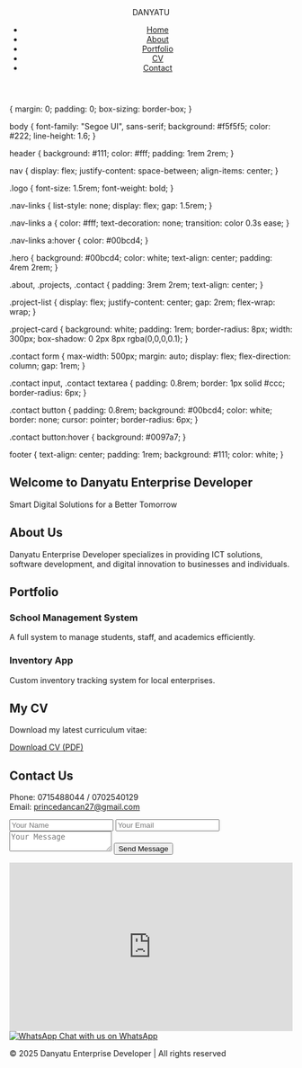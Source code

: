 <!DOCTYPE html>
<html lang="en">
<head>
  <meta charset="UTF-8" />
  <meta name="viewport" content="width=device-width, initial-scale=1.0" />
  <title>Danyatu Enterprise Developer</title>
  <link rel="stylesheet" href="style.css" />
</head>
<body>
  <header>
    <nav>
      <div class="logo">DANYATU</div>
      <ul class="nav-links">
        <li><a href="#home">Home</a></li>
        <li><a href="#about">About</a></li>
        <li><a href="#portfolio">Portfolio</a></li>
        <li><a href="#cv">CV</a></li>
        <li><a href="#contact">Contact</a></li>
      </ul>
    </nav>
  </header>

 {
  margin: 0;
  padding: 0;
  box-sizing: border-box;
}

body {
  font-family: "Segoe UI", sans-serif;
  background: #f5f5f5;
  color: #222;
  line-height: 1.6;
}

header {
  background: #111;
  color: #fff;
  padding: 1rem 2rem;
}

nav {
  display: flex;
  justify-content: space-between;
  align-items: center;
}

.logo {
  font-size: 1.5rem;
  font-weight: bold;
}

.nav-links {
  list-style: none;
  display: flex;
  gap: 1.5rem;
}

.nav-links a {
  color: #fff;
  text-decoration: none;
  transition: color 0.3s ease;
}

.nav-links a:hover {
  color: #00bcd4;
}

.hero {
  background: #00bcd4;
  color: white;
  text-align: center;
  padding: 4rem 2rem;
}

.about, .projects, .contact {
  padding: 3rem 2rem;
  text-align: center;
}

.project-list {
  display: flex;
  justify-content: center;
  gap: 2rem;
  flex-wrap: wrap;
}

.project-card {
  background: white;
  padding: 1rem;
  border-radius: 8px;
  width: 300px;
  box-shadow: 0 2px 8px rgba(0,0,0,0.1);
}

.contact form {
  max-width: 500px;
  margin: auto;
  display: flex;
  flex-direction: column;
  gap: 1rem;
}

.contact input, .contact textarea {
  padding: 0.8rem;
  border: 1px solid #ccc;
  border-radius: 6px;
}

.contact button {
  padding: 0.8rem;
  background: #00bcd4;
  color: white;
  border: none;
  cursor: pointer;
  border-radius: 6px;
}

.contact button:hover {
  background: #0097a7;
}

footer {
  text-align: center;
  padding: 1rem;
  background: #111;
  color: white;
}

  <section id="home" class="hero">
    <h1>Welcome to Danyatu Enterprise Developer</h1>
    <p>Smart Digital Solutions for a Better Tomorrow</p>
  </section>

  <section id="about" class="about">
    <h2>About Us</h2>
    <p>Danyatu Enterprise Developer specializes in providing ICT solutions, software development, and digital innovation to businesses and individuals.</p>
  </section>

  <section id="portfolio" class="portfolio">
    <h2>Portfolio</h2>
    <div class="project-list">
      <div class="project-card">
        <h3>School Management System</h3>
        <p>A full system to manage students, staff, and academics efficiently.</p>
      </div>
      <div class="project-card">
        <h3>Inventory App</h3>
        <p>Custom inventory tracking system for local enterprises.</p>
      </div>
    </div>
  </section>

  <section id="cv" class="cv">
    <h2>My CV</h2>
    <p>Download my latest curriculum vitae:</p>
    <a class="cv-download" href="cv.pdf" download>Download CV (PDF)</a>
  </section>

  <section id="contact" class="contact">
    <h2>Contact Us</h2>
    <p>Phone: 0715488044 / 0702540129<br>Email: <a href="mailto:princedancan27@gmail.com">princedancan27@gmail.com</a></p>
    <form>
      <input type="text" placeholder="Your Name" required />
      <input type="email" placeholder="Your Email" required />
      <textarea placeholder="Your Message" required></textarea>
      <button type="submit">Send Message</button>
    </form>
    <div class="map">
      <iframe src="https://www.google.com/maps/embed?pb=!1m18!1m12!1m3!1d15955.036022588697!2d35.01070095!3d-0.6293728999999999!2m3!1f0!2f0!3f0!3m2!1i1024!2i768!4f13.1!3m3!1m2!1s0x182da15b2d7d6c4d%3A0x9e5af85cd35b35a2!2sKebirigo%2C%20Kenya!5e0!3m2!1sen!2ske!4v1721451000000" width="100%" height="300" style="border:0;" allowfullscreen="" loading="lazy" referrerpolicy="no-referrer-when-downgrade"></iframe>
    </div>
    <div class="whatsapp">
      <a href="https://wa.me/254715488044" target="_blank">
        <img src="https://img.icons8.com/color/48/000000/whatsapp--v1.png" alt="WhatsApp" /> Chat with us on WhatsApp
      </a>
    </div>
  </section>
    <p>© 2025 Danyatu Enterprise Developer | All rights reserved</p>
  </footer>
</body>
</html>
